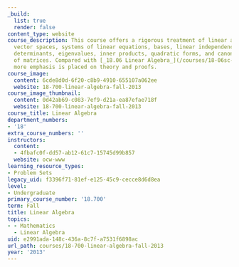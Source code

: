 ```yaml
---
_build:
  list: true
  render: false
content_type: website
course_description: This course offers a rigorous treatment of linear algebra, including
  vector spaces, systems of linear equations, bases, linear independence, matrices,
  determinants, eigenvalues, inner products, quadratic forms, and canonical forms
  of matrices. Compared with [_18.06 Linear Algebra_](/courses/18-06sc-linear-algebra-fall-2011/),
  more emphasis is placed on theory and proofs.
course_image:
  content: 6cde8d0d-6f20-c8b9-4910-655107a062ee
  website: 18-700-linear-algebra-fall-2013
course_image_thumbnail:
  content: 0d42ab69-c083-7ef9-d21a-ea87efae718f
  website: 18-700-linear-algebra-fall-2013
course_title: Linear Algebra
department_numbers:
- '18'
extra_course_numbers: ''
instructors:
  content:
  - 4fbafc0f-dd57-ab12-61c7-15745d99b857
  website: ocw-www
learning_resource_types:
- Problem Sets
legacy_uid: f3396f71-81ef-e125-45c9-cecce8d6d8ea
level:
- Undergraduate
primary_course_number: '18.700'
term: Fall
title: Linear Algebra
topics:
- - Mathematics
  - Linear Algebra
uid: e2991ada-148c-436a-8c7f-a7531f6898ac
url_path: courses/18-700-linear-algebra-fall-2013
year: '2013'
---
```


